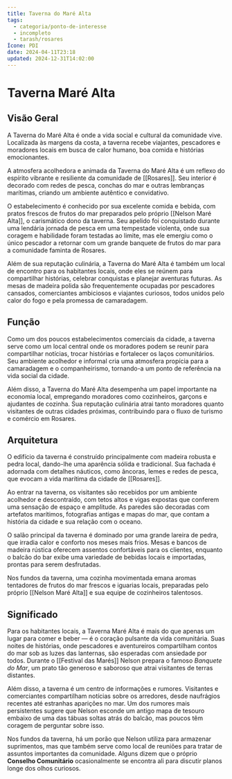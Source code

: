 ```yaml
---
title: Taverna do Maré Alta
tags:
  - categoria/ponto-de-interesse
  - incompleto
  - tarash/rosares
Ícone: PDI
date: 2024-04-11T23:18
updated: 2024-12-31T14:02:00
---
```


# Taverna Maré Alta

## Visão Geral

A Taverna do Maré Alta é onde a vida social e cultural da comunidade vive. Localizada às margens da costa, a taverna recebe viajantes, pescadores e moradores locais em busca de calor humano, boa comida e histórias emocionantes.

A atmosfera acolhedora e animada da Taverna do Maré Alta é um reflexo do espírito vibrante e resiliente da comunidade de [[Rosares]]. Seu interior é decorado com redes de pesca, conchas do mar e outras lembranças marítimas, criando um ambiente autêntico e convidativo.

O estabelecimento é conhecido por sua excelente comida e bebida, com pratos frescos de frutos do mar preparados pelo próprio [[Nelson Maré Alta]], o carismático dono da taverna. Seu apelido foi conquistado durante uma lendária jornada de pesca em uma tempestade violenta, onde sua coragem e habilidade foram testadas ao limite, mas ele emergiu como o único pescador a retornar com um grande banquete de frutos do mar para a comunidade faminta de Rosares.

Além de sua reputação culinária, a Taverna do Maré Alta é também um local de encontro para os habitantes locais, onde eles se reúnem para compartilhar histórias, celebrar conquistas e planejar aventuras futuras. As mesas de madeira polida são frequentemente ocupadas por pescadores cansados, comerciantes ambiciosos e viajantes curiosos, todos unidos pelo calor do fogo e pela promessa de camaradagem.

## Função

Como um dos poucos estabelecimentos comerciais da cidade, a taverna serve como um local central onde os moradores podem se reunir para compartilhar notícias, trocar histórias e fortalecer os laços comunitários. Seu ambiente acolhedor e informal cria uma atmosfera propícia para a camaradagem e o companheirismo, tornando-a um ponto de referência na vida social da cidade.

Além disso, a Taverna do Maré Alta desempenha um papel importante na economia local, empregando moradores como cozinheiros, garçons e ajudantes de cozinha. Sua reputação culinária atrai tanto moradores quanto visitantes de outras cidades próximas, contribuindo para o fluxo de turismo e comércio em Rosares.

## Arquitetura

O edifício da taverna é construído principalmente com madeira robusta e pedra local, dando-lhe uma aparência sólida e tradicional. Sua fachada é adornada com detalhes náuticos, como âncoras, lemes e redes de pesca, que evocam a vida marítima da cidade de [[Rosares]].

Ao entrar na taverna, os visitantes são recebidos por um ambiente acolhedor e descontraído, com tetos altos e vigas expostas que conferem uma sensação de espaço e amplitude. As paredes são decoradas com artefatos marítimos, fotografias antigas e mapas do mar, que contam a história da cidade e sua relação com o oceano.

O salão principal da taverna é dominado por uma grande lareira de pedra, que irradia calor e conforto nos meses mais frios. Mesas e bancos de madeira rústica oferecem assentos confortáveis para os clientes, enquanto o balcão do bar exibe uma variedade de bebidas locais e importadas, prontas para serem desfrutadas.

Nos fundos da taverna, uma cozinha movimentada emana aromas tentadores de frutos do mar frescos e iguarias locais, preparadas pelo próprio [[Nelson Maré Alta]] e sua equipe de cozinheiros talentosos.

## Significado

Para os habitantes locais, a Taverna Maré Alta é mais do que apenas um lugar para comer e beber — é o coração pulsante da vida comunitária. Suas noites de histórias, onde pescadores e aventureiros compartilham contos do mar sob as luzes das lanternas, são esperadas com ansiedade por todos. Durante o [[Festival das Marés]] Nelson prepara o famoso _Banquete do Mar_, um prato tão generoso e saboroso que atrai visitantes de terras distantes.

Além disso, a taverna é um centro de informações e rumores. Visitantes e comerciantes compartilham notícias sobre os arredores, desde naufrágios recentes até estranhas aparições no mar. Um dos rumores mais persistentes sugere que Nelson esconde um antigo mapa de tesouro embaixo de uma das tábuas soltas atrás do balcão, mas poucos têm coragem de perguntar sobre isso.

Nos fundos da taverna, há um porão que Nelson utiliza para armazenar suprimentos, mas que também serve como local de reuniões para tratar de assuntos importantes da comunidade. Alguns dizem que o próprio **Conselho Comunitário** ocasionalmente se encontra ali para discutir planos longe dos olhos curiosos.
